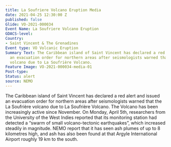 ```yaml
---
title: La Soufriere Volcano Eruption Media
date: 2021-04-25 12:30:00 Z
published: false
Glide: VO-2021-000034
Event Name: La Soufriere Volcano Eruption
GDACS-level: 
Country:
- Saint Vincent & The Grenadines
Event type: VO Volcanic Eruption
Summary Text: The Caribbean island of Saint Vincent has declared a red alert and issued
  an evacuation order for northern areas after seismologists warned that the La Soufrière
  volcano due to La Soufrière Volcano.
Feature Image: VO-2021-000034-media-01
Post-type: 
Status: alert
source: NEMO
---
```


The Caribbean island of Saint Vincent has declared a red alert and issued an evacuation order for northern areas after seismologists warned that the La Soufrière volcano due to La Soufrière Volcano. The Volcano has been increasingly active since November. On Monday, April 5th, researchers from the University of the West Indies reported that its monitoring station had detected a “swarm of small volcano-tectonic earthquakes”, which increased steadily in magnitude. NEMO report that it has seen ash plumes of up to 8 kilometres high, and ash has also been found at that Argyle International Airport roughly 19 km to the south.

